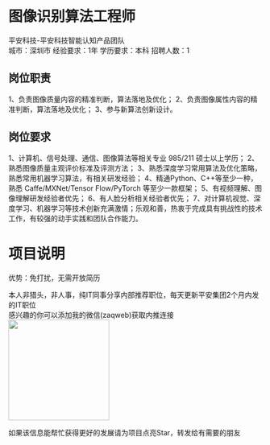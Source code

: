 # 图像识别算法工程师
平安科技-平安科技智能认知产品团队  
城市：深圳市 经验要求：1年 学历要求：本科  招聘人数：1

## 岗位职责
1、负责图像质量内容的精准判断，算法落地及优化；
   2、负责图像属性内容的精准判断，算法落地及优化；
   3、参与新算法创新设计。

## 岗位要求
1、计算机、信号处理、通信、图像算法等相关专业 985/211 硕士以上学历；
   2、熟悉图像质量主观评价标准及评测方法；
   3、熟悉深度学习常用算法及优化策略，熟悉常用机器学习算法，有相关研发经验；
   4、精通Python、C++等至少一种，熟悉 Caffe/MXNet/Tensor Flow/PyTorch 等至少一款框架；
   5、有视频理解、图像理解研发经验者优先；
   6、有人脸分析相关经验者优先；
   7、对计算机视觉、深度学习、机器学习等技术创新充满激情；乐观和善，热衷于完成具有挑战性的技术工作，有较强的动手实践和团队合作能力。

# 项目说明

优势：免打扰，无需开放简历

本人非猎头，非人事，纯IT同事分享内部推荐职位，每天更新平安集团2个月内发的IT职位  
感兴趣的你可以添加我的微信(zaqweb)获取内推连接  
<img src="https://github.com/zaqweb/PA-IT-JOBS/blob/master/WechatICode.jpeg"  height="200" width="200">

如果该信息能帮忙获得更好的发展请为项目点亮Star，转发给有需要的朋友




